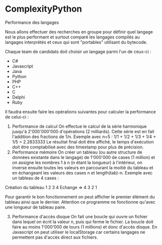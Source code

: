 # ComplexityPython
Performance des langages

Nous allons effectuer des recherches en groupe pour définir quel langage est le plus performant et
surtout comparé les langages compilés au langages interprétés et ceux qui sont "portables" utilisant
du bytecode.

Chaque team de candidats doit choisir un langage parmi l'un de ceux-ci :
- C#
- Javascript
- Java
- Python
- PHP
- C++
- C
- Delphi
- Ruby

Il faudra ensuite faire les opérations suivantes pour calculer la performance de celui-ci :
1. Performance de calcul
On effectue le calcul de la série harmonique jusqu'à 2'000'000'000 d'opérations (2 milliards).
Cette série est en fait l'addition des fractions de 1/n.
Exemple avec n=5 : 1/1 + 1/2 + 1/3 + 1/4 + 1/5 = 2.2833333
Le résultat final doit être affiché, le temps d'exécution doit être comptabilisé avec des
timestamp pour plus de précision.
2. Performance mémoire
On créer un tableau (ou autre structure de données existante dans le langage) de 1'000'000
de cases (1 million) et on assigne les nombres 1 à n (n étant la longueur) à l'intérieur, on
inverse ensuite toutes les valeurs en parcourant la moitié du tableau et en échangeant les
valeurs des cases n et length(tab)-n.
Exemple avec un tableau de 4 cases :

Création du tableau
1 2 3 4 Echange
=>
4 3 2 1

Pour garantir le bon fonctionnement on peut afficher le premier élément du tableau ainsi
que le dernier. Attention ce programme ne fonctionne qu'avec une longueur de tableau
paire.

3. Performance d'accès disque
On fait une boucle qui ouvre un fichier dans lequel on écrit la valeur n, puis qui ferme le
fichier. La boucle doit faire au moins 1'000'000 de tours (1 millions) et donc d'accès disque.
En Javascript on peut utiliser le localStorage car certains langages ne permettent pas d'accès
direct aux fichiers.